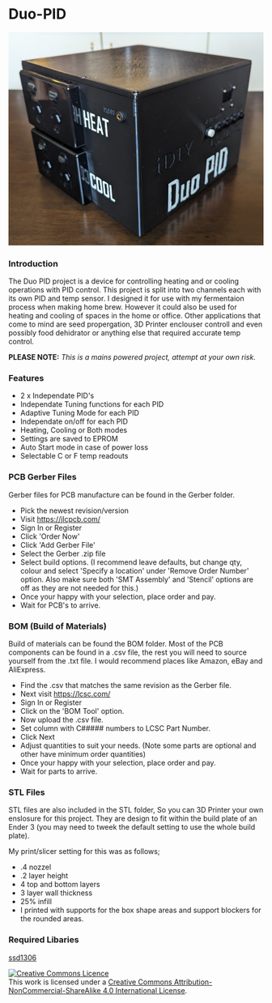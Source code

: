 # Duo-PID

<img src="https://github.com/idiydownunder/Duo-PID/blob/main/Resources/images/Duo_PID_01.jpg?raw=true" width="600">

### Introduction

The Duo PID project is a device for controlling heating and or cooling operations with PID control. This project is split into two channels each with its own PID and temp sensor. I designed it for use with my fermentaion process when making home brew. However it could also be used for heating and cooling of spaces in the home or office. Other applications that come to mind are seed propergation, 3D Printer enclouser controll and even possibly food dehidrator or anything else that required accurate temp control.

**PLEASE NOTE:** *This is a mains powered project, attempt at your own risk.*

### Features

- 2 x Independate PID's
- Independate Tuning functions for each PID
- Adaptive Tuning Mode for each PID
- Independate on/off for each PID
- Heating, Cooling or Both modes
- Settings are saved to EPROM
- Auto Start mode in case of power loss
- Selectable C or F temp readouts

### PCB Gerber Files

Gerber files for PCB manufacture can be found in the Gerber folder.

- Pick the newest revision/version
- Visit https://jlcpcb.com/
- Sign In or Register
- Click 'Order Now'
- Click 'Add Gerber File'
- Select the Gerber .zip file
- Select build options. (I recommend leave defaults, but change qty, colour and select 'Specify a location' under 'Remove Order Number' option. Also make sure both 'SMT Assembly' and 'Stencil' options are off as they are not needed for this.)
- Once your happy with your selection, place order and pay.
- Wait for PCB's to arrive.

### BOM (Build of Materials)

Build of materials can be found the BOM folder. Most of the PCB components can be found in a .csv file, the rest you will need to source yourself from the .txt file. I would recommend places like Amazon, eBay and AliExpress.

- Find the .csv that matches the same revision as the Gerber file.
- Next visit https://lcsc.com/
- Sign In or Register
- Click on the 'BOM Tool' option.
- Now upload the .csv file.
- Set column with C##### numbers to LCSC Part Number.
- Click Next
- Adjust quantities to suit your needs. (Note some parts are optional and other have minimum order quantities)
- Once your happy with your selection, place order and pay.
- Wait for parts to arrive.

### STL Files

STL files are also included in the STL folder, So you can 3D Printer your own enslosure for this project. They are design to fit within the build plate of an Ender 3 (you may need to tweek the default setting to use the whole build plate).

My print/slicer setting for this was as follows;
- .4 nozzel
- .2 layer height
- 4 top and bottom layers
- 3 layer wall thickness
- 25% infill
- I printed with supports for the box shape areas and support blockers for the rounded areas.

### Required Libaries
[ssd1306](https://github.com/lexus2k/ssd1306)

<a rel="license" href="http://creativecommons.org/licenses/by-nc-sa/4.0/"><img alt="Creative Commons Licence" style="border-width:0" src="https://i.creativecommons.org/l/by-nc-sa/4.0/88x31.png" /></a><br />This work is licensed under a <a rel="license" href="http://creativecommons.org/licenses/by-nc-sa/4.0/">Creative Commons Attribution-NonCommercial-ShareAlike 4.0 International License</a>.